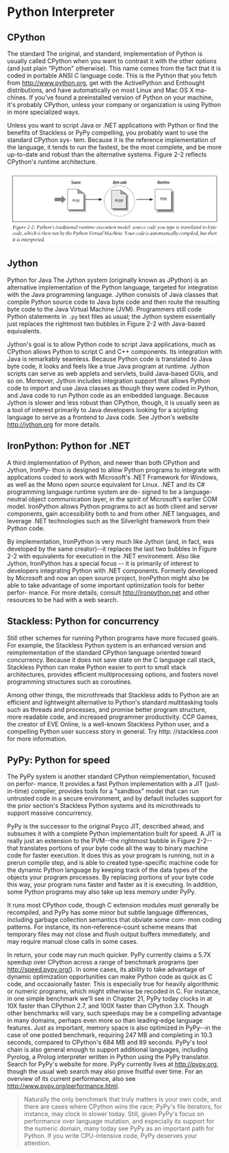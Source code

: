 Python Interpreter
==================

CPython
-------

The standard The original, and standard, implementation of Python is usually called CPython when you want to contrast it with the other options (and just plain "Python" otherwise). This name comes from the fact that it is coded in portable ANSI C language code. This is the Python that you fetch from http://www.python.org, get with the ActivePython and Enthought distributions, and have automatically on most Linux and Mac OS X ma- chines. If you've found a preinstalled version of Python on your machine, it's probably CPython, unless your company or organization is using Python in more specialized ways.

Unless you want to script Java or .NET applications with Python or find the benefits of Stackless or PyPy compelling, you probably want to use the standard CPython sys- tem. Because it is the reference implementation of the language, it tends to run the fastest, be the most complete, and be more up-to-date and robust than the alternative systems. Figure 2-2 reflects CPython's runtime architecture.

![](/assets/cpython_execution_model.png)

Jython
------

Python for Java The Jython system (originally known as JPython) is an alternative implementation of the Python language, targeted for integration with the Java programming language. Jython consists of Java classes that compile Python source code to Java byte code and then route the resulting byte code to the Java Virtual Machine (JVM). Programmers still code Python statements in `.py` text files as usual; the Jython system essentially just replaces the rightmost two bubbles in Figure 2-2 with Java-based equivalents.

Jython's goal is to allow Python code to script Java applications, much as CPython allows Python to script C and C++ components. Its integration with Java is remarkably seamless. Because Python code is translated to Java byte code, it looks and feels like a true Java program at runtime. Jython scripts can serve as web applets and servlets, build Java-based GUIs, and so on. Moreover, Jython includes integration support that allows Python code to import and use Java classes as though they were coded in Python, and Java code to run Python code as an embedded language. Because Jython is slower and less robust than CPython, though, it is usually seen as a tool of interest primarily to Java developers looking for a scripting language to serve as a frontend to Java code. See Jython's website http://jython.org for more details.

IronPython: Python for .NET
---------------------------

A third implementation of Python, and newer than both CPython and Jython, IronPy- thon is designed to allow Python programs to integrate with applications coded to work with Microsoft's .NET Framework for Windows, as well as the Mono open source equivalent for Linux. .NET and its C# programming language runtime system are de- signed to be a language-neutral object communication layer, in the spirit of Microsoft's earlier COM model. IronPython allows Python programs to act as both client and server components, gain accessibility both to and from other .NET languages, and leverage .NET technologies such as the Silverlight framework from their Python code.

By implementation, IronPython is very much like Jython (and, in fact, was developed by the same creator)--it replaces the last two bubbles in Figure 2-2 with equivalents for execution in the .NET environment. Also like Jython, IronPython has a special focus -- it is primarily of interest to developers integrating Python with .NET components. Formerly developed by Microsoft and now an open source project, IronPython might also be able to take advantage of some important optimization tools for better perfor- mance. For more details, consult http://ironpython.net and other resources to be had with a web search.

Stackless: Python for concurrency
---------------------------------

Still other schemes for running Python programs have more focused goals. For example, the Stackless Python system is an enhanced version and reimplementation of the standard CPython language oriented toward concurrency. Because it does not save state on the C language call stack, Stackless Python can make Python easier to port to small stack architectures, provides efficient multiprocessing options, and fosters novel programming structures such as coroutines.

Among other things, the microthreads that Stackless adds to Python are an efficient and lightweight alternative to Python's standard multitasking tools such as threads and processes, and promise better program structure, more readable code, and increased programmer productivity. CCP Games, the creator of EVE Online, is a well-known Stackless Python user, and a compelling Python user success story in general. Try http: //stackless.com for more information.

PyPy: Python for speed
----------------------

The PyPy system is another standard CPython reimplementation, focused on perfor- mance. It provides a fast Python implementation with a JIT (just-in-time) compiler, provides tools for a "sandbox" model that can run untrusted code in a secure environment, and by default includes support for the prior section's Stackless Python systems and its microthreads to support massive concurrency.

PyPy is the successor to the original Psyco JIT, described ahead, and subsumes it with a complete Python implementation built for speed. A JIT is really just an extension to the PVM--the rightmost bubble in Figure 2-2--that translates portions of your byte code all the way to binary machine code for faster execution. It does this as your program is running, not in a prerun compile step, and is able to created type-specific machine code for the dynamic Python language by keeping track of the data types of the objects your program processes. By replacing portions of your byte code this way, your program runs faster and faster as it is executing. In addition, some Python programs may also take up less memory under PyPy.

It runs most CPython code, though C extension modules must generally be recompiled, and PyPy has some minor but subtle language differences, including garbage collection semantics that obviate some com- mon coding patterns. For instance, its non-reference-count scheme means that temporary files may not close and flush output buffers immediately, and may require manual close calls in some cases.

In return, your code may run much quicker. PyPy currently claims a 5.7X speedup over CPython across a range of benchmark programs (per http://speed.pypy.org/). In some cases, its ability to take advantage of dynamic optimization opportunities can make Python code as quick as C code, and occasionally faster. This is especially true for heavily algorithmic or numeric programs, which might otherwise be recoded in C. For instance, in one simple benchmark we'll see in Chapter 21, PyPy today clocks in at 10X faster than CPython 2.7, and 100X faster than CPython 3.X. Though other benchmarks will vary, such speedups may be a compelling advantage in many domains, perhaps even more so than leading-edge language features. Just as important, memory space is also optimized in PyPy--in the case of one posted benchmark, requiring 247 MB and completing in 10.3 seconds, compared to CPython's 684 MB and 89 seconds. PyPy's tool chain is also general enough to support additional languages, including Pyrolog, a Prolog interpreter written in Python using the PyPy translator. Search for PyPy's website for more. PyPy currently lives at http://pypy.org, though the usual web search may also prove fruitful over time. For an overview of its current performance, also see http://www.pypy.org/performance.html.

> Naturally the only benchmark that truly matters is your own code, and there are cases where CPython wins the race; PyPy's file iterators, for instance, may clock in slower today. Still, given PyPy's focus on performance over language mutation, and especially its support for the numeric domain, many today see PyPy as an important path for Python. If you write CPU-intensive code, PyPy deserves your attention.
